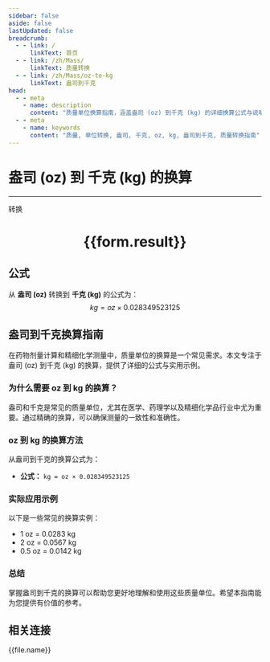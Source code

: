 ```yaml
---
sidebar: false
aside: false
lastUpdated: false
breadcrumb:
  - - link: /
      linkText: 首页
  - - link: /zh/Mass/
      linkText: 质量转换
  - - link: /zh/Mass/oz-to-kg
      linkText: 盎司到千克
head:
  - - meta
    - name: description
      content: "质量单位换算指南，涵盖盎司 (oz) 到千克 (kg) 的详细换算公式与说明。"
  - - meta
    - name: keywords
      content: "质量, 单位转换, 盎司, 千克, oz, kg, 盎司到千克, 质量转换指南"
---
```

# 盎司 (oz) 到 千克 (kg) 的换算
---
<script setup>
import { onMounted, reactive, inject, ref } from 'vue'
import { NButton, NForm, NFormItem, NInput, NInputNumber, NSelect, NCard, useMessage,NGrid ,NGi } from 'naive-ui'
import { defineClientComponent } from 'vitepress'
import { Mass } from '../../files';

const convert = inject('convert')

const form = reactive({
  number: null,
  result: '',
})

const convertHandler = () => {
  if (form.number !== null && !isNaN(form.number)) {
    const convertedValue = parseFloat(form.number) * 0.028349523125
    form.result = `${form.number}oz = ${convertedValue.toFixed(4)}kg`
  } else {
    form.result = '请输入有效的数值。'
  }
}
</script>

<n-form size="large" :model="form">
  <n-form-item label="盎司 (oz)">
    <n-input-number v-model:value="form.number" placeholder="输入盎司" style="width: 100%" />
  </n-form-item>
  <n-form-item>
    <n-button type="primary" @click="convertHandler" block>转换</n-button>
  </n-form-item>
</n-form>

<n-card  embedded :bordered="false" hoverable>
  <div  style="text-align:center">
    <h1>{{form.result}}</h1>
  </div>
</n-card>

## 公式

从 **盎司 (oz)** 转换到 **千克 (kg)** 的公式为：
$$ kg = oz \times 0.028349523125 $$

## 盎司到千克换算指南

在药物剂量计算和精细化学测量中，质量单位的换算是一个常见需求。本文专注于盎司 (oz) 到千克 (kg) 的换算，提供了详细的公式与实用示例。

### 为什么需要 oz 到 kg 的换算？

盎司和千克是常见的质量单位，尤其在医学、药理学以及精细化学品行业中尤为重要。通过精确的换算，可以确保测量的一致性和准确性。

### oz 到 kg 的换算方法

从盎司到千克的换算公式为：

- **公式：** `kg = oz × 0.028349523125`

### 实际应用示例

以下是一些常见的换算实例：

- 1 oz = 0.0283 kg
- 2 oz = 0.0567 kg
- 0.5 oz = 0.0142 kg

### 总结

掌握盎司到千克的换算可以帮助您更好地理解和使用这些质量单位。希望本指南能为您提供有价值的参考。

## 相关连接
<n-grid x-gap="12" :cols="4">
  <n-gi v-for="(file, index) in Mass" :key="index">
    <n-button
      text
      tag="a"
      :href="file.path"
      type="primary"
    >
      {{file.name}}
    </n-button>
  </n-gi>
</n-grid>